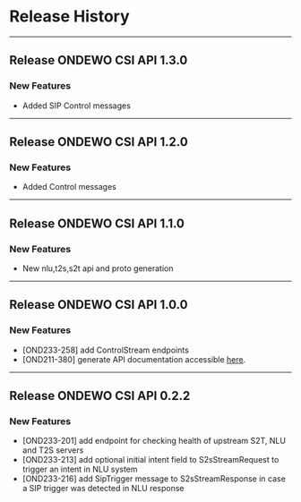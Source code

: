 # Release History
*****************

## Release ONDEWO CSI API 1.3.0
### New Features
* Added SIP Control messages

*****************

## Release ONDEWO CSI API 1.2.0
### New Features
* Added Control messages

*****************

## Release ONDEWO CSI API 1.1.0
### New Features
* New nlu,t2s,s2t api and proto generation

*****************


## Release ONDEWO CSI API 1.0.0

### New Features
* [OND233-258] add ControlStream endpoints
* [OND211-380] generate API documentation accessible [here](https://ondewo.github.io/ondewo-csi-api/). 

*****************

## Release ONDEWO CSI API 0.2.2

### New Features
* [OND233-201] add endpoint for checking health of upstream S2T, NLU and T2S servers
* [OND233-213] add optional initial intent field to S2sStreamRequest to trigger an intent in NLU system
* [OND233-216] add SipTrigger message to S2sStreamResponse in case a SIP trigger was detected in NLU response
